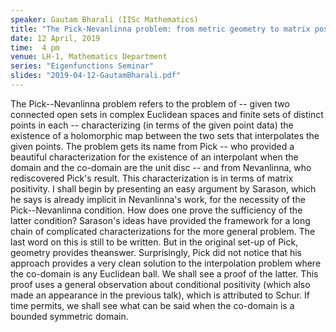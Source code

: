 ```yaml
---
speaker: Gautam Bharali (IISc Mathematics)
title: "The Pick-Nevanlinna problem: from metric geometry to matrix positivity"
date: 12 April, 2019
time:  4 pm
venue: LH-1, Mathematics Department
series: "Eigenfunctions Seminar"
slides: "2019-04-12-GautamBharali.pdf"
---
```


The Pick--Nevanlinna problem refers to the problem of -- given two connected
open sets in complex Euclidean spaces and finite sets of distinct points in
each -- characterizing (in terms of the given point data) the existence of a
holomorphic map between the two sets that interpolates the given points. The
problem gets its name from Pick -- who provided a beautiful characterization
for the existence of an interpolant when the domain and the co-domain are the
unit disc -- and from Nevanlinna, who rediscovered Pick's result. This
characterization is in terms of matrix positivity. I shall begin by presenting
an easy argument by Sarason, which he says is already implicit in Nevanlinna's
work, for the necessity of the Pick--Nevanlinna condition. How does one prove
the sufficiency of the latter condition? Sarason's ideas have provided the
framework for a long chain of complicated characterizations for the more
general problem. The last word on this is still to be written. But in the
original set-up of Pick, geometry provides the ​answer. Surprisingly, Pick did
not notice that his approach provides a very clean solution to the interpolation
problem where the co-domain is any Euclidean ball. We shall see a proof of the latter.
This proof uses a general observation about conditional positivity (which also made an
appearance in the previous talk)​, which is attributed to Schur. If time permits, we
shall see what can be said when the co-domain is a bounded symmetric domain.
